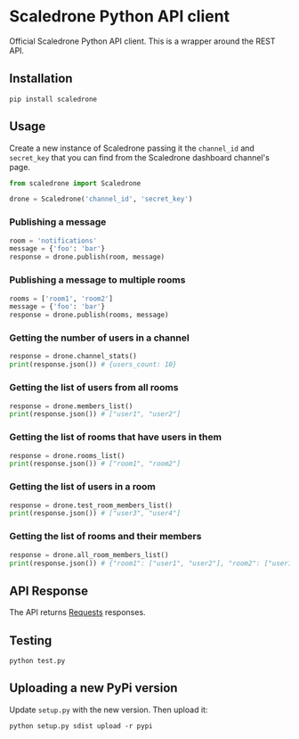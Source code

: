# Scaledrone Python API client

Official Scaledrone Python API client. This is a wrapper around the REST API.

## Installation

```
pip install scaledrone
```

## Usage

Create a new instance of Scaledrone passing it the `channel_id` and `secret_key` that you can find from the Scaledrone dashboard channel's page.
```python
from scaledrone import Scaledrone

drone = Scaledrone('channel_id', 'secret_key')
```

### Publishing a message
```python
room = 'notifications'
message = {'foo': 'bar'}
response = drone.publish(room, message)
```

### Publishing a message to multiple rooms
```python
rooms = ['room1', 'room2']
message = {'foo': 'bar'}
response = drone.publish(rooms, message)
```

### Getting the number of users in a channel
```python
response = drone.channel_stats()
print(response.json()) # {users_count: 10}
```

### Getting the list of users from all rooms
```python
response = drone.members_list()
print(response.json()) # ["user1", "user2"]
```

### Getting the list of rooms that have users in them
```python
response = drone.rooms_list()
print(response.json()) # ["room1", "room2"]
```

### Getting the list of users in a room
```python
response = drone.test_room_members_list()
print(response.json()) # ["user3", "user4"]
```

### Getting the list of rooms and their members
```python
response = drone.all_room_members_list()
print(response.json()) # {"room1": ["user1", "user2"], "room2": ["user1"]}
```

## API Response

The API returns [Requests](http://docs.python-requests.org/en/master/) responses.

## Testing

```
python test.py
```

## Uploading a new PyPi version

Update `setup.py` with the new version. Then upload it:

```
python setup.py sdist upload -r pypi
```
